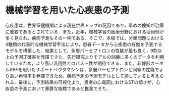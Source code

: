 # 機械学習を用いた心疾患の予測

心疾患は，世界保健機関による現在世界トップの死因であり，早めの検知が治療に重要であるとされている．また，近年，機械学習の医療分野における活用例が多く見られ，疾病予測もその一例である．そこで，本稿では，分類問題における4種類の代表的な機械学習手法により，患者データから心疾患の有無を予測するモデルを構築した．結果として，多層パーセプトロンの性能が最も良く，9割以上の予測正確率を発揮できた．先行研究よりモデルの訓練に多くのデータを利用しているため，より高い汎用性とロバスト性が期待できる．また，非線形カーネルRBFを用いたサポートベクタマシンは，多層パーセプトロンと同等の性能でより高い再現率を発揮できため，疾病予測の予測モデルとして適していると考えられる．最後に，予測結果の可視化より，患者の心電図におけるSTの傾きが，心疾患の予測において重要な指標であると推測できた．